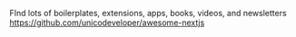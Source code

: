 FInd lots of boilerplates, extensions, apps, books, videos, and newsletters
https://github.com/unicodeveloper/awesome-nextjs